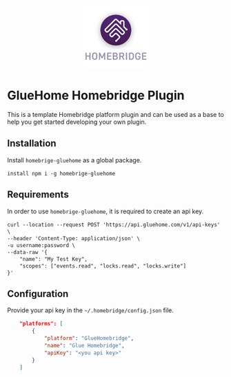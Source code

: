 
<p align="center">

<img src="https://github.com/homebridge/branding/raw/master/logos/homebridge-wordmark-logo-vertical.png" width="150">

</p>


# GlueHome Homebridge Plugin

This is a template Homebridge platform plugin and can be used as a base to help you get started developing your own plugin.

## Installation

Install `homebrige-gluehome` as a global package.
```
install npm i -g homebrige-gluehome
```

## Requirements

In order to use `homebrige-gluehome`, it is required to create an api key.

```
curl --location --request POST 'https://api.gluehome.com/v1/api-keys' \
--header 'Content-Type: application/json' \
-u username:password \
--data-raw '{
    "name": "My Test Key",
    "scopes": ["events.read", "locks.read", "locks.write"]
}'
```

## Configuration

Provide your api key in the `~/.homebridge/config.json` file.

```json
    "platforms": [
        {
            "platform": "GlueHomebridge",
            "name": "Glue Homebridge",
            "apiKey": "<you api key>"
        }
    ]
```